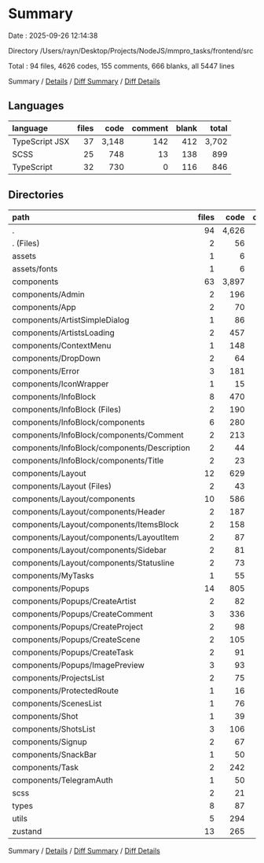 # Summary

Date : 2025-09-26 12:14:38

Directory /Users/rayn/Desktop/Projects/NodeJS/mmpro_tasks/frontend/src

Total : 94 files,  4626 codes, 155 comments, 666 blanks, all 5447 lines

Summary / [Details](details.md) / [Diff Summary](diff.md) / [Diff Details](diff-details.md)

## Languages
| language | files | code | comment | blank | total |
| :--- | ---: | ---: | ---: | ---: | ---: |
| TypeScript JSX | 37 | 3,148 | 142 | 412 | 3,702 |
| SCSS | 25 | 748 | 13 | 138 | 899 |
| TypeScript | 32 | 730 | 0 | 116 | 846 |

## Directories
| path | files | code | comment | blank | total |
| :--- | ---: | ---: | ---: | ---: | ---: |
| . | 94 | 4,626 | 155 | 666 | 5,447 |
| . (Files) | 2 | 56 | 2 | 8 | 66 |
| assets | 1 | 6 | 0 | 1 | 7 |
| assets/fonts | 1 | 6 | 0 | 1 | 7 |
| components | 63 | 3,897 | 153 | 553 | 4,603 |
| components/Admin | 2 | 196 | 14 | 22 | 232 |
| components/App | 2 | 70 | 1 | 6 | 77 |
| components/ArtistSimpleDialog | 1 | 86 | 2 | 11 | 99 |
| components/ArtistsLoading | 2 | 457 | 13 | 52 | 522 |
| components/ContextMenu | 1 | 148 | 9 | 24 | 181 |
| components/DropDown | 2 | 64 | 3 | 10 | 77 |
| components/Error | 3 | 181 | 4 | 23 | 208 |
| components/IconWrapper | 1 | 15 | 0 | 3 | 18 |
| components/InfoBlock | 8 | 470 | 8 | 56 | 534 |
| components/InfoBlock (Files) | 2 | 190 | 2 | 19 | 211 |
| components/InfoBlock/components | 6 | 280 | 6 | 37 | 323 |
| components/InfoBlock/components/Comment | 2 | 213 | 6 | 22 | 241 |
| components/InfoBlock/components/Description | 2 | 44 | 0 | 9 | 53 |
| components/InfoBlock/components/Title | 2 | 23 | 0 | 6 | 29 |
| components/Layout | 12 | 629 | 20 | 89 | 738 |
| components/Layout (Files) | 2 | 43 | 1 | 7 | 51 |
| components/Layout/components | 10 | 586 | 19 | 82 | 687 |
| components/Layout/components/Header | 2 | 187 | 3 | 21 | 211 |
| components/Layout/components/ItemsBlock | 2 | 158 | 10 | 28 | 196 |
| components/Layout/components/LayoutItem | 2 | 87 | 4 | 14 | 105 |
| components/Layout/components/Sidebar | 2 | 81 | 1 | 7 | 89 |
| components/Layout/components/Statusline | 2 | 73 | 1 | 12 | 86 |
| components/MyTasks | 1 | 55 | 4 | 12 | 71 |
| components/Popups | 14 | 805 | 39 | 106 | 950 |
| components/Popups/CreateArtist | 2 | 82 | 7 | 12 | 101 |
| components/Popups/CreateComment | 3 | 336 | 13 | 36 | 385 |
| components/Popups/CreateProject | 2 | 98 | 5 | 13 | 116 |
| components/Popups/CreateScene | 2 | 105 | 5 | 15 | 125 |
| components/Popups/CreateTask | 2 | 91 | 5 | 14 | 110 |
| components/Popups/ImagePreview | 3 | 93 | 4 | 16 | 113 |
| components/ProjectsList | 2 | 75 | 6 | 17 | 98 |
| components/ProtectedRoute | 1 | 16 | 1 | 5 | 22 |
| components/ScenesList | 1 | 76 | 7 | 18 | 101 |
| components/Shot | 1 | 39 | 1 | 6 | 46 |
| components/ShotsList | 3 | 106 | 6 | 23 | 135 |
| components/Signup | 2 | 67 | 0 | 17 | 84 |
| components/SnackBar | 1 | 50 | 1 | 8 | 59 |
| components/Task | 2 | 242 | 9 | 36 | 287 |
| components/TelegramAuth | 1 | 50 | 5 | 9 | 64 |
| scss | 2 | 21 | 0 | 5 | 26 |
| types | 8 | 87 | 0 | 14 | 101 |
| utils | 5 | 294 | 0 | 41 | 335 |
| zustand | 13 | 265 | 0 | 44 | 309 |

Summary / [Details](details.md) / [Diff Summary](diff.md) / [Diff Details](diff-details.md)
